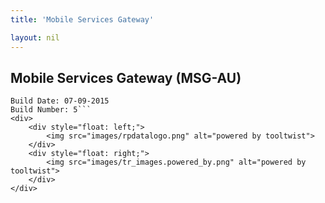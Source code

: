 ```yaml
---
title: 'Mobile Services Gateway'

layout: nil
---
```


## Mobile Services Gateway (MSG-AU)



```Version: 3.12
Build Date: 07-09-2015
Build Number: 5```
<div>
	<div style="float: left;">
		<img src="images/rpdatalogo.png" alt="powered by tooltwist">
	</div>
	<div style="float: right;">
		<img src="images/tr_images.powered_by.png" alt="powered by tooltwist">
	</div>
</div>
